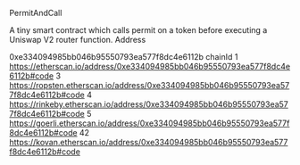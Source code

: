PermitAndCall

A tiny smart contract which calls permit on a token before executing a Uniswap V2 router function.
Address

0xe334094985bb046b95550793ea577f8dc4e6112b
chainId
1 https://etherscan.io/address/0xe334094985bb046b95550793ea577f8dc4e6112b#code
3 https://ropsten.etherscan.io/address/0xe334094985bb046b95550793ea577f8dc4e6112b#code
4 https://rinkeby.etherscan.io/address/0xe334094985bb046b95550793ea577f8dc4e6112b#code
5 https://goerli.etherscan.io/address/0xe334094985bb046b95550793ea577f8dc4e6112b#code
42 https://kovan.etherscan.io/address/0xe334094985bb046b95550793ea577f8dc4e6112b#code
